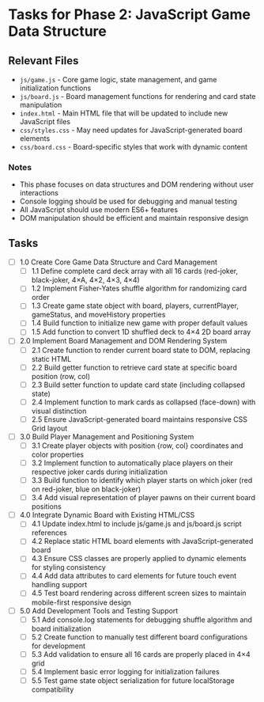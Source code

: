 # Tasks for Phase 2: JavaScript Game Data Structure

## Relevant Files

- `js/game.js` - Core game logic, state management, and game initialization functions
- `js/board.js` - Board management functions for rendering and card state manipulation
- `index.html` - Main HTML file that will be updated to include new JavaScript files
- `css/styles.css` - May need updates for JavaScript-generated board elements
- `css/board.css` - Board-specific styles that work with dynamic content

### Notes

- This phase focuses on data structures and DOM rendering without user interactions
- Console logging should be used for debugging and manual testing
- All JavaScript should use modern ES6+ features
- DOM manipulation should be efficient and maintain responsive design

## Tasks

- [ ] 1.0 Create Core Game Data Structure and Card Management
  - [ ] 1.1 Define complete card deck array with all 16 cards (red-joker, black-joker, 4×A, 4×2, 4×3, 4×4)
  - [ ] 1.2 Implement Fisher-Yates shuffle algorithm for randomizing card order
  - [ ] 1.3 Create game state object with board, players, currentPlayer, gameStatus, and moveHistory properties
  - [ ] 1.4 Build function to initialize new game with proper default values
  - [ ] 1.5 Add function to convert 1D shuffled deck to 4×4 2D board array

- [ ] 2.0 Implement Board Management and DOM Rendering System
  - [ ] 2.1 Create function to render current board state to DOM, replacing static HTML
  - [ ] 2.2 Build getter function to retrieve card state at specific board position (row, col)
  - [ ] 2.3 Build setter function to update card state (including collapsed state)
  - [ ] 2.4 Implement function to mark cards as collapsed (face-down) with visual distinction
  - [ ] 2.5 Ensure JavaScript-generated board maintains responsive CSS Grid layout

- [ ] 3.0 Build Player Management and Positioning System
  - [ ] 3.1 Create player objects with position {row, col} coordinates and color properties
  - [ ] 3.2 Implement function to automatically place players on their respective joker cards during initialization
  - [ ] 3.3 Build function to identify which player starts on which joker (red on red-joker, blue on black-joker)
  - [ ] 3.4 Add visual representation of player pawns on their current board positions

- [ ] 4.0 Integrate Dynamic Board with Existing HTML/CSS
  - [ ] 4.1 Update index.html to include js/game.js and js/board.js script references
  - [ ] 4.2 Replace static HTML board elements with JavaScript-generated board
  - [ ] 4.3 Ensure CSS classes are properly applied to dynamic elements for styling consistency
  - [ ] 4.4 Add data attributes to card elements for future touch event handling support
  - [ ] 4.5 Test board rendering across different screen sizes to maintain mobile-first responsive design

- [ ] 5.0 Add Development Tools and Testing Support
  - [ ] 5.1 Add console.log statements for debugging shuffle algorithm and board initialization
  - [ ] 5.2 Create function to manually test different board configurations for development
  - [ ] 5.3 Add validation to ensure all 16 cards are properly placed in 4×4 grid
  - [ ] 5.4 Implement basic error logging for initialization failures
  - [ ] 5.5 Test game state object serialization for future localStorage compatibility